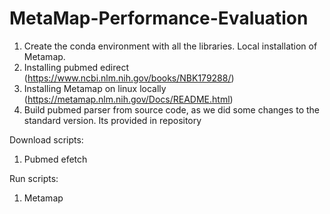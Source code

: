 # MetaMap-Performance-Evaluation
1. Create the conda environment with all the libraries. Local installation of Metamap.
2. Installing pubmed edirect (https://www.ncbi.nlm.nih.gov/books/NBK179288/)
3. Installing Metamap on linux locally (https://metamap.nlm.nih.gov/Docs/README.html)
4. Build pubmed parser from source code, as we did some changes to the standard version. Its provided in repository

Download scripts:
1. Pubmed efetch

Run scripts:
1. Metamap
